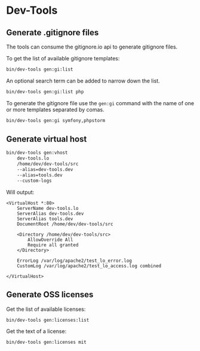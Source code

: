 # Dev-Tools

## Generate .gitignore files

The tools can consume the gitignore.io api to generate gitignore files.

To get the list of available gitignore templates:

```bash
bin/dev-tools gen:gi:list
```

An optional search term can be added to narrow down the list.

```bash
bin/dev-tools gen:gi:list php
```

To generate the gitignore file use the `gen:gi` command with the name of one or more templates separated by comas.


```bash
bin/dev-tools gen:gi symfony,phpstorm
```

## Generate virtual host

```bash
bin/dev-tools gen:vhost 
	dev-tools.lo
	/home/dev/dev-tools/src
	--alias=dev-tools.dev
	--alias=tools.dev
	--custom-logs
```

Will output:

```
<VirtualHost *:80>
	ServerName dev-tools.lo
	ServerAlias dev-tools.dev
	ServerAlias tools.dev
	DocumentRoot /home/dev/dev-tools/src

	<Directory /home/dev/dev-tools/src>
		AllowOverride All
		Require all granted
	</Directory>

	ErrorLog /var/log/apache2/test_lo_error.log
	CustomLog /var/log/apache2/test_lo_access.log combined

</VirtualHost>
```

## Generate OSS licenses

Get the list of available licenses:

```
bin/dev-tools gen:licenses:list
```

Get the text of a license:

```
bin/dev-tools gen:licenses mit
```
